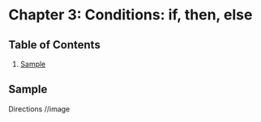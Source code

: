 # Chapter 3: Conditions: if, then, else

## Table of Contents
1. [Sample](#sample)

## Sample<a name="sample"></a>
Directions
//image
